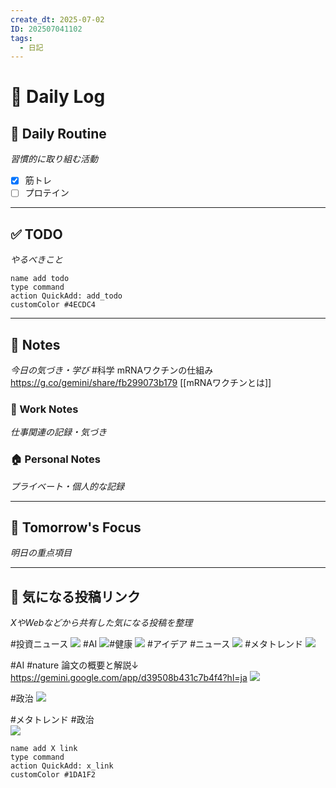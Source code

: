 ```yaml
---
create_dt: 2025-07-02
ID: 202507041102
tags:
  - 日記
---
```


# 📅 Daily Log

## 💪 Daily Routine
*習慣的に取り組む活動*

- [x] 筋トレ
- [ ] プロテイン

---

## ✅ TODO
*やるべきこと*

```button
name add todo
type command
action QuickAdd: add_todo
customColor #4ECDC4
```

---

## 📝 Notes
*今日の気づき・学び*
#科学
mRNAワクチンの仕組み
https://g.co/gemini/share/fb299073b179
[[mRNAワクチンとは]]
### 💼 Work Notes
*仕事関連の記録・気づき*



### 🏠 Personal Notes  
*プライベート・個人的な記録*



---

## 🎯 Tomorrow's Focus
*明日の重点項目*

---

## 🔗 気になる投稿リンク
*XやWebなどから共有した気になる投稿を整理*

#投資ニュース
![](https://x.com/oreteki_douga/status/1940924767374295345?s=46)
#AI 
![](https://x.com/ai_database/status/1940742814901608936?s=61)#健康 
![](https://x.com/yfuruse/status/1940676196783788364?s=61)
#アイデア #ニュース 
![](https://x.com/taziku_co/status/1940717630010388872?s=61)
#メタトレンド 
![](https://x.com/goroman/status/1940924724001100188?s=61)

#AI #nature
論文の概要と解説↓
https://gemini.google.com/app/d39508b431c7b4f4?hl=ja
![](https://x.com/momentumyy/status/1940609347975106734?s=61)

#政治
![](https://x.com/kazuneiwasa/status/1940671193180524890?s=61)

#メタトレンド #政治   
![](https://x.com/kazuya78/status/1940577175641694501?s=12)
```button
name add X link
type command
action QuickAdd: x_link
customColor #1DA1F2
```
